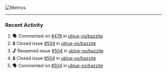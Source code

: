 ![Metrics](https://metrics.lecoq.io/KyleGospo?template=classic&base=header%2C%20activity%2C%20community%2C%20repositories%2C%20metadata&base.indepth=false&base.hireable=false&base.skip=false&config.timezone=America%2FLos_Angeles)

---
### Recent Activity
<!--START_SECTION:activity-->
1. 🗣 Commented on [#478](https://github.com/ublue-os/bazzite/issues/478#issuecomment-1801010416) in [ublue-os/bazzite](https://github.com/ublue-os/bazzite)
2. 🔒 Closed issue [#504](https://github.com/ublue-os/bazzite/issues/504) in [ublue-os/bazzite](https://github.com/ublue-os/bazzite)
3. 🔓 Reopened issue [#504](https://github.com/ublue-os/bazzite/issues/504) in [ublue-os/bazzite](https://github.com/ublue-os/bazzite)
4. 🔒 Closed issue [#504](https://github.com/ublue-os/bazzite/issues/504) in [ublue-os/bazzite](https://github.com/ublue-os/bazzite)
5. 🗣 Commented on [#504](https://github.com/ublue-os/bazzite/issues/504#issuecomment-1800993210) in [ublue-os/bazzite](https://github.com/ublue-os/bazzite)
<!--END_SECTION:activity-->
